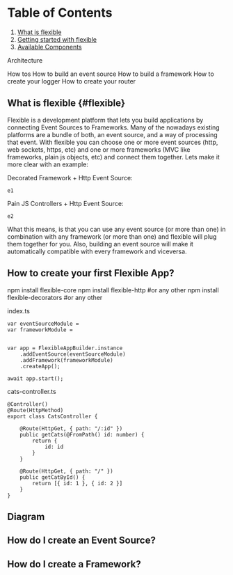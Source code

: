 # Table of Contents

1. [What is flexible](#flexible)
1. [Getting started with flexible](#what-is-flexible)
1. [Available Components](#what-is-flexible)




Architecture

How tos
How to build an event source
How to build a framework
How to create your logger
How to create your router


## What is flexible {#flexible}

Flexible is a development platform that lets you build applications by connecting Event Sources to Frameworks. Many of the nowadays existing platforms are a bundle of both, an event source, and a way of processing that event. With flexible you can choose one or more event sources (http, web sockets, https, etc) and one or more frameworks (MVC like frameworks, plain js objects, etc) and connect them together. Lets make it more clear with an example:

Decorated Framework + Http Event Source:

`````
e1
`````

Pain JS Controllers + Http Event Source:

`````
e2
`````


What this means, is that you can use any event source (or more than one) in combination with any framework (or more than one) and flexible will plug them together for you. Also, building an event source will make it automatically compatible with every framework and viceversa. 

## How to create your first Flexible App?

npm install flexible-core
npm install flexible-http #or any other
npm install flexible-decorators #or any other

index.ts

`````
var eventSourceModule = 
var frameworkModule = 


var app = FlexibleAppBuilder.instance
    .addEventSource(eventSourceModule)
    .addFramework(frameworkModule)
    .createApp();

await app.start();
`````

cats-controller.ts

`````
@Controller()
@Route(HttpMethod)
export class CatsController {

    @Route(HttpGet, { path: "/:id" })
    public getCats(@FromPath() id: number) {
        return {
            id: id
        }
    }

    @Route(HttpGet, { path: "/" })
    public getCatById() {
        return [{ id: 1 }, { id: 2 }]
    }
}
`````


## Diagram

## How do I create an Event Source?

## How do I create a Framework?